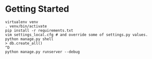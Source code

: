 # Getting Started

    virtualenv venv
    . venv/bin/activate
    pip install -r requirements.txt
    vim settings_local.cfg # and override some of settings.py values.
    python manage.py shell
    > db.create_all()
    ^D
    python manage.py runserver --debug

